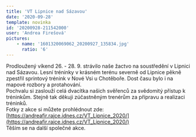 ```yaml
---
title: 'VT Lipnice nad Sázavou'
date: '2020-09-28'
template: novinka
id: '20200928-211542000'
user: 'Andrea Firešová'
pictures:
    - name: '1601320069062_20200927_135834.jpg'
      ratio: '6'
---
```

Prodloužený víkend 26. - 28. 9. strávilo naše žactvo na soustředění v Lipnici nad Sázavou. Lesní tréninky v krásném terénu severně od Lipnice pěkně zpestřil sprintový trénink v Nové Vsi u Chotěboře. Dost času bylo i na mapové rozbory a protahování.  
Pochvalu si zaslouží celá dvacítka našich svěřenců za svědomitý přístup k tréninkům. Stejně tak děkuji zúčastněným trenérům za přípravu a realizaci tréninků.  
Fotky z akce si můžete prohlédnout zde: [https://andreafir.rajce.idnes.cz/VT_Lipnice_2020/](https://andreafir.rajce.idnes.cz/VT_Lipnice_2020/)  
Těším se na další společné akce.

